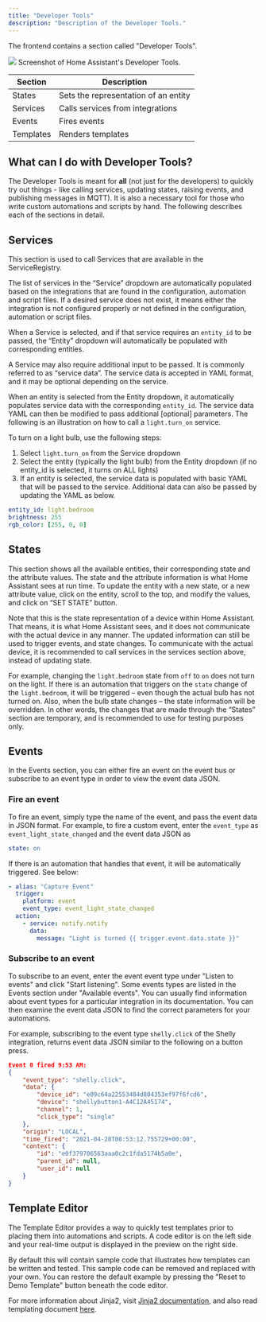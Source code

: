 ```yaml
---
title: "Developer Tools"
description: "Description of the Developer Tools."
---
```


The frontend contains a section called "Developer Tools".

<p class='img'>
<img src='/images/screenshots/developer-tools.png' />
Screenshot of Home Assistant's Developer Tools.
</p>

| Section |Description |
| ------- |----- |
| States | Sets the representation of an entity |
| Services | Calls services from integrations |
| Events | Fires events |
| Templates | Renders templates |

## What can I do with Developer Tools?

The Developer Tools is meant for **all** (not just for the developers) to quickly try out things - like calling services, updating states, raising events, and publishing messages in MQTT). It is also a necessary tool for those who write custom automations and scripts by hand. The following describes each of the sections in detail.

## Services

This section is used to call Services that are available in the ServiceRegistry.

The list of services in the “Service” dropdown are automatically populated based on the integrations that are found in the configuration, automation and script files.  If a desired service does not exist, it means either the integration is not configured properly or not defined in the configuration, automation or script files.

When a Service is selected, and if that service requires an `entity_id` to be passed, the “Entity” dropdown will automatically be populated with corresponding entities.

A Service may also require additional input to be passed. It is commonly referred to as “service data”. The service data is accepted in YAML format, and it may be optional depending on the service.

When an entity is selected from the Entity dropdown, it automatically populates service data with the corresponding `entity_id`. The service data YAML can then be modified to pass additional \[optional\] parameters. The following is an illustration on how to call a `light.turn_on` service.

To turn on a light bulb, use the following steps:
1.	Select `light.turn_on` from the Service dropdown
2.	Select the entity (typically the light bulb) from the Entity dropdown (if no entity_id is selected, it turns on ALL lights)
3.	If an entity is selected, the service data is populated with basic YAML that will be passed to the service. Additional data can also be passed by updating the YAML as below.

```yaml
entity_id: light.bedroom
brightness: 255
rgb_color: [255, 0, 0]
```

## States

This section shows all the available entities, their corresponding state and the attribute values. The state and the attribute information is what Home Assistant sees at run time. To update the entity with a new state, or a new attribute value, click on the entity, scroll to the top, and modify the values, and click on “SET STATE” button.

Note that this is the state representation of a device within Home Assistant. That means, it is what Home Assistant sees, and it does not communicate with the actual device in any manner. The updated information can still be used to trigger events, and state changes. To communicate with the actual device, it is recommended to call services in the services section above, instead of updating state.

For example, changing the `light.bedroom` state from `off` to `on` does not turn on the light. If there is an automation that triggers on the `state` change of the `light.bedroom`, it will be triggered – even though the actual bulb has not turned on. Also, when the bulb state changes – the state information will be overridden. In other words, the changes that are made through the “States” section are temporary, and is recommended to use for testing purposes only.

## Events

In the Events section, you can either fire an event on the event bus or subscribe to an event type in order to view the event data JSON.

### Fire an event

To fire an event, simply type the name of the event, and pass the event data in JSON format.
For example, to fire a custom event, enter the `event_type` as `event_light_state_changed` and the event data JSON as

```yaml
state: on
```

If there is an automation that handles that event, it will be automatically triggered. See below:

```yaml
- alias: "Capture Event"
  trigger:
    platform: event
    event_type: event_light_state_changed
  action:
    - service: notify.notify
      data:
        message: "Light is turned {{ trigger.event.data.state }}"
```

### Subscribe to an event

To subscribe to an event, enter the event event type under "Listen to events" and click "Start listening". Some events types are listed in the Events section under "Available events". You can usually find information about event types for a particular integration in its documentation. You can then examine the event data JSON to find the correct parameters for your automations.

For example, subscribing to the event type `shelly.click` of the Shelly integration, returns event data JSON similar to the following on a button press.

```json
Event 0 fired 9:53 AM:
{
    "event_type": "shelly.click",
    "data": {
        "device_id": "e09c64a22553484d804353ef97f6fcd6",
        "device": "shellybutton1-A4C12A45174",
        "channel": 1,
        "click_type": "single"
    },
    "origin": "LOCAL",
    "time_fired": "2021-04-28T08:53:12.755729+00:00",
    "context": {
        "id": "e0f379706563aaa0c2c1fda5174b5a0e",
        "parent_id": null,
        "user_id": null
    }
}
```

## Template Editor

The Template Editor provides a way to quickly test templates prior to placing them into automations and scripts. A code editor is on the left side and your real-time output is displayed in the preview on the right side.

By default this will contain sample code that illustrates how templates can be written and tested. This sample code can be removed and replaced with your own. You can restore the default example by pressing the "Reset to Demo Template" button beneath the code editor.

For more information about Jinja2, visit [Jinja2 documentation](http://jinja.pocoo.org/docs/dev/templates/), and also read templating document [here](/topics/templating/).
